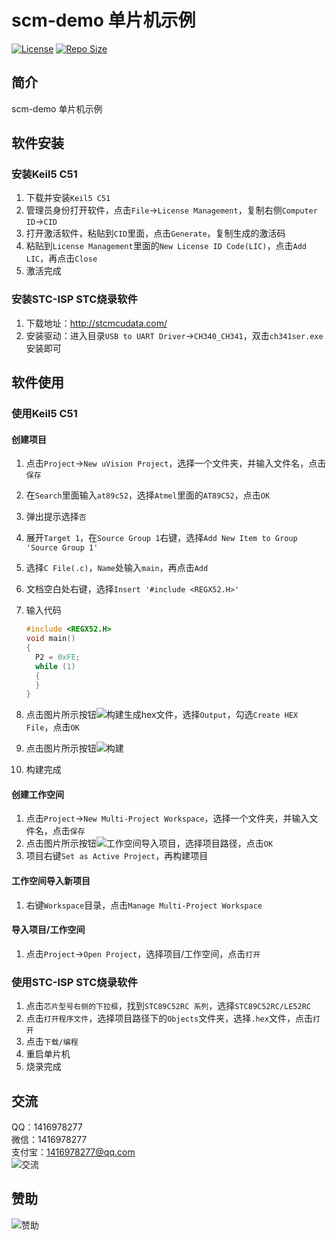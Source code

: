 # scm-demo 单片机示例

[![License](https://img.shields.io/github/license/ali1416/scm-demo?label=License)](https://opensource.org/licenses/BSD-3-Clause)
[![Repo Size](https://img.shields.io/github/repo-size/ali1416/scm-demo?label=Repo%20Size&color=success)](https://github.com/ALI1416/scm-demo/archive/refs/heads/master.zip)

## 简介

scm-demo 单片机示例

## 软件安装

### 安装Keil5 C51

1. 下载并安装`Keil5 C51`
2. 管理员身份打开软件，点击`File`->`License Management`，复制右侧`Computer ID`->`CID`
3. 打开激活软件，粘贴到`CID`里面，点击`Generate`，复制生成的激活码
4. 粘贴到`License Management`里面的`New License ID Code(LIC)`，点击`Add LIC`，再点击`Close`
5. 激活完成

### 安装STC-ISP STC烧录软件

1. 下载地址：<http://stcmcudata.com/>
2. 安装驱动：进入目录`USB to UART Driver`->`CH340_CH341`，双击`ch341ser.exe`安装即可

## 软件使用

### 使用Keil5 C51

#### 创建项目

1. 点击`Project`->`New uVision Project`，选择一个文件夹，并输入文件名，点击`保存`
2. 在`Search`里面输入`at89c52`，选择`Atmel`里面的`AT89C52`，点击`OK`
3. 弹出提示选择`否`
4. 展开`Target 1`，在`Source Group 1`右键，选择`Add New Item to Group 'Source Group 1'`
5. 选择`C File(.c)`，`Name`处输入`main`，再点击`Add`
6. 文档空白处右键，选择`Insert '#include <REGX52.H>'`
7. 输入代码

    ```cpp
    #include <REGX52.H>
    void main()
    {
      P2 = 0xFE;
      while (1)
      {
      }
    }
    ```

8. 点击图片所示按钮![构建生成hex文件](img/001构建生成hex文件.jpg)，选择`Output`，勾选`Create HEX File`，点击`OK`
9. 点击图片所示按钮![构建](img/002构建.jpg)
10. 构建完成

#### 创建工作空间

1. 点击`Project`->`New Multi-Project Workspace`，选择一个文件夹，并输入文件名，点击`保存`
2. 点击图片所示按钮![工作空间导入项目](img/003工作空间导入项目.jpg)，选择项目路径，点击`OK`
3. 项目右键`Set as Active Project`，再构建项目

#### 工作空间导入新项目

1. 右键`Workspace`目录，点击`Manage Multi-Project Workspace`

#### 导入项目/工作空间

1. 点击`Project`->`Open Project`，选择项目/工作空间，点击`打开`

### 使用STC-ISP STC烧录软件

1. 点击`芯片型号右侧的下拉框`，找到`STC89C52RC 系列`，选择`STC89C52RC/LE52RC`
2. 点击`打开程序文件`，选择项目路径下的`Objects`文件夹，选择`.hex`文件，点击`打开`
3. 点击`下载/编程`
4. 重启单片机
5. 烧录完成

## 交流

QQ：1416978277  
微信：1416978277  
支付宝：1416978277@qq.com  
![交流](https://cdn.jsdelivr.net/gh/ALI1416/ALI1416/image/contact.png)

## 赞助

![赞助](https://cdn.jsdelivr.net/gh/ALI1416/ALI1416/image/donate.png)
